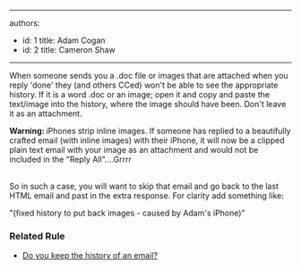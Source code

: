 

---
authors:
  - id: 1
    title: Adam Cogan
  - id: 2
    title: Cameron Shaw
---




<span class='intro'> <p>When someone sends you a .doc file or images that are attached when you reply 'done' they (and others CCed) won't be able to see the appropriate history. If it is a word .doc or an image; open it and&#160;copy and paste the text/image into the history, where the image should have been. Don't leave it as an attachment.&#160;<br></p> </span>

<p><strong>Warning&#58;&#160;</strong>iPhones strip inline images. If someone has replied to a beautifully crafted email (with inline images) with their iPhone, it will now be a clipped plain text email&#160;with your image as an attachment and would not be included in the &quot;Reply All&quot;....Grrrr<br>​<br></p><p>So in such a case, you will want to skip that email and go back to the last HTML email and past in the extra response. For clarity add something like&#58;<br></p><p class="ssw15-rteElement-GreyBox"><span class="ssw15-rteStyle-Highlight">&quot;(fixed history to put back images - caused by Adam's iPhone)&quot;​</span></p><h3 class="ssw15-rteElement-H3">Related&#160;​Rule​​​​<br></h3><p></p><ul><li><a href="/_layouts/15/FIXUPREDIRECT.ASPX?WebId=3dfc0e07-e23a-4cbb-aac2-e778b71166a2&amp;TermSetId=07da3ddf-0924-4cd2-a6d4-a4809ae20160&amp;TermId=0068ccf3-e94e-47c6-832b-aea059a3d873">Do you keep the history of an email?​​</a><br></li></ul><p><br><br><br></p>


